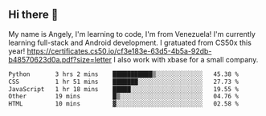 ## Hi there 👋
My name is Angely, I'm learning to code, I'm from Venezuela!
I'm currently learning full-stack and Android development.
I gratuated from CS50x this year! https://certificates.cs50.io/cf3e183e-63d5-4b5a-92db-b48570623d0a.pdf?size=letter
I also work with xbase for a small company.

 <!--START_SECTION:waka-->

```txt
Python       3 hrs 2 mins    ███████████▒░░░░░░░░░░░░░   45.38 %
CSS          1 hr 51 mins    ███████░░░░░░░░░░░░░░░░░░   27.73 %
JavaScript   1 hr 18 mins    █████░░░░░░░░░░░░░░░░░░░░   19.55 %
Other        19 mins         █▒░░░░░░░░░░░░░░░░░░░░░░░   04.76 %
HTML         10 mins         ▓░░░░░░░░░░░░░░░░░░░░░░░░   02.58 %
```

<!--END_SECTION:waka-->
<!--
**angelycontrerasr/angelycontrerasr** is a ✨ _special_ ✨ repository because its `README.md` (this file) appears on your GitHub profile.

Here are some ideas to get you started:

- 🔭 I’m currently working on ...
- 🌱 I’m currently learning ...
- 👯 I’m looking to collaborate on ...
- 🤔 I’m looking for help with ...
- 💬 Ask me about ...
- 📫 How to reach me: ...
- 😄 Pronouns: ...
- ⚡ Fun fact: ...
-->
